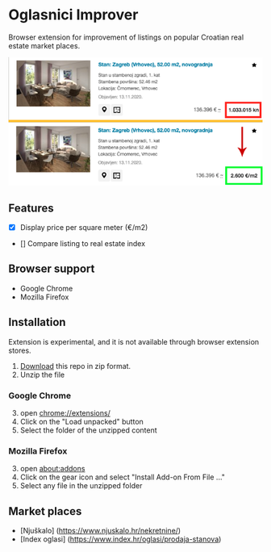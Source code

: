 # Oglasnici Improver

Browser extension for improvement of listings on popular Croatian real estate market places.

![screenshot](https://github.com/napravicukod/oglasnici-improver-browser-extension/blob/master/docs/images/screenshot.png?raw=true)

## Features
- [x] Display price per square meter (€/m2)
- [] Compare listing to real estate index

## Browser support 
- Google Chrome
- Mozilla Firefox 

## Installation
Extension is experimental, and it is not available through browser extension stores.

1. [Download](https://github.com/napravicukod/oglasnici-improver-browser-extension/archive/master.zip) this repo in zip format.
2. Unzip the file
### Google Chrome
3. open [chrome://extensions/](chrome://extensions/)
4. Click on the "Load unpacked" button
5. Select the folder of the unzipped content

### Mozilla Firefox
3. open [about:addons](about:addons)
4. Click on the gear icon and select "Install Add-on From File ..."
5. Select any file in the unzipped folder

## Market places
- [Njuškalo] (https://www.njuskalo.hr/nekretnine/)
- [Index oglasi] (https://www.index.hr/oglasi/prodaja-stanova)

